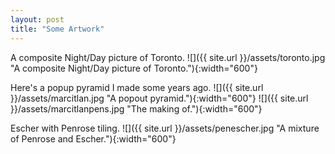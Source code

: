 ```yaml
---
layout: post
title: "Some Artwork"
---
```





A composite Night/Day picture of Toronto.
![]({{ site.url }}/assets/toronto.jpg "A composite Night/Day picture of Toronto."){:width="600"}

Here's a popup pyramid I made some years ago.
![]({{ site.url }}/assets/marcitlan.jpg "A popout pyramid."){:width="600"}
![]({{ site.url }}/assets/marcitlanpens.jpg "The making of."){:width="600"}


Escher with Penrose tiling.
![]({{ site.url }}/assets/penescher.jpg "A mixture of Penrose and Escher."){:width="600"}
